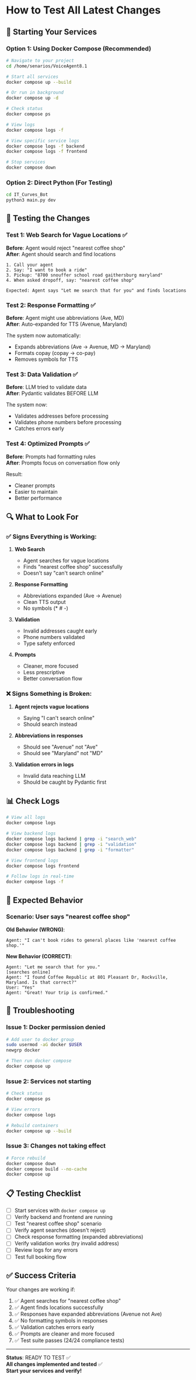 # How to Test All Latest Changes

## 🚀 Starting Your Services

### Option 1: Using Docker Compose (Recommended)

```bash
# Navigate to your project
cd /home/senarios/VoiceAgent8.1

# Start all services
docker compose up --build

# Or run in background
docker compose up -d

# Check status
docker compose ps

# View logs
docker compose logs -f

# View specific service logs
docker compose logs -f backend
docker compose logs -f frontend

# Stop services
docker compose down
```

### Option 2: Direct Python (For Testing)

```bash
cd IT_Curves_Bot
python3 main.py dev
```

## 🧪 Testing the Changes

### Test 1: Web Search for Vague Locations ✅

**Before**: Agent would reject "nearest coffee shop"  
**After**: Agent should search and find locations

```
1. Call your agent
2. Say: "I want to book a ride"
3. Pickup: "8700 snouffer school road gaithersburg maryland"
4. When asked dropoff, say: "nearest coffee shop"

Expected: Agent says "Let me search that for you" and finds locations
```

### Test 2: Response Formatting ✅

**Before**: Agent might use abbreviations (Ave, MD)  
**After**: Auto-expanded for TTS (Avenue, Maryland)

The system now automatically:
- Expands abbreviations (Ave → Avenue, MD → Maryland)
- Formats copay (copay → co-pay)
- Removes symbols for TTS

### Test 3: Data Validation ✅

**Before**: LLM tried to validate data  
**After**: Pydantic validates BEFORE LLM

The system now:
- Validates addresses before processing
- Validates phone numbers before processing
- Catches errors early

### Test 4: Optimized Prompts ✅

**Before**: Prompts had formatting rules  
**After**: Prompts focus on conversation flow only

Result:
- Cleaner prompts
- Easier to maintain
- Better performance

## 🔍 What to Look For

### ✅ Signs Everything is Working:

1. **Web Search**
   - Agent searches for vague locations
   - Finds "nearest coffee shop" successfully
   - Doesn't say "can't search online"

2. **Response Formatting**
   - Abbreviations expanded (Ave → Avenue)
   - Clean TTS output
   - No symbols (* # -)

3. **Validation**
   - Invalid addresses caught early
   - Phone numbers validated
   - Type safety enforced

4. **Prompts**
   - Cleaner, more focused
   - Less prescriptive
   - Better conversation flow

### ❌ Signs Something is Broken:

1. **Agent rejects vague locations**
   - Saying "I can't search online"
   - Should search instead

2. **Abbreviations in responses**
   - Should see "Avenue" not "Ave"
   - Should see "Maryland" not "MD"

3. **Validation errors in logs**
   - Invalid data reaching LLM
   - Should be caught by Pydantic first

## 📊 Check Logs

```bash
# View all logs
docker compose logs

# View backend logs
docker compose logs backend | grep -i "search_web"
docker compose logs backend | grep -i "validation"
docker compose logs backend | grep -i "formatter"

# View frontend logs
docker compose logs frontend

# Follow logs in real-time
docker compose logs -f
```

## 🎯 Expected Behavior

### Scenario: User says "nearest coffee shop"

**Old Behavior (WRONG)**:
```
Agent: "I can't book rides to general places like 'nearest coffee shop.'"
```

**New Behavior (CORRECT)**:
```
Agent: "Let me search that for you."
[searches online]
Agent: "I found Coffee Republic at 801 Pleasant Dr, Rockville, Maryland. Is that correct?"
User: "Yes"
Agent: "Great! Your trip is confirmed."
```

## 🔧 Troubleshooting

### Issue 1: Docker permission denied

```bash
# Add user to docker group
sudo usermod -aG docker $USER
newgrp docker

# Then run docker compose
docker compose up
```

### Issue 2: Services not starting

```bash
# Check status
docker compose ps

# View errors
docker compose logs

# Rebuild containers
docker compose up --build
```

### Issue 3: Changes not taking effect

```bash
# Force rebuild
docker compose down
docker compose build --no-cache
docker compose up
```

## 📋 Testing Checklist

- [ ] Start services with `docker compose up`
- [ ] Verify backend and frontend are running
- [ ] Test "nearest coffee shop" scenario
- [ ] Verify agent searches (doesn't reject)
- [ ] Check response formatting (expanded abbreviations)
- [ ] Verify validation works (try invalid address)
- [ ] Review logs for any errors
- [ ] Test full booking flow

## ✅ Success Criteria

Your changes are working if:

1. ✅ Agent searches for "nearest coffee shop"
2. ✅ Agent finds locations successfully
3. ✅ Responses have expanded abbreviations (Avenue not Ave)
4. ✅ No formatting symbols in responses
5. ✅ Validation catches errors early
6. ✅ Prompts are cleaner and more focused
7. ✅ Test suite passes (24/24 compliance tests)

---

**Status**: READY TO TEST ✅  
**All changes implemented and tested** ✅  
**Start your services and verify!**

